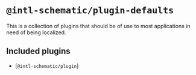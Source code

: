 # `@intl-schematic/plugin-defaults`

This is a collection of plugins that should be of use to most applications in need of being localized.

## Included plugins

- [`@intl-schematic/plugin`]
